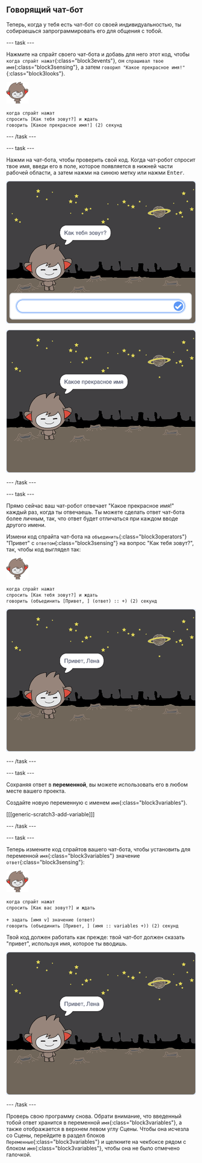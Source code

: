 ## Говорящий чат-бот

Теперь, когда у тебя есть чат-бот со своей индивидуальностью, ты собираешься запрограммировать его для общения с тобой.

\--- task \---

Нажмите на спрайт своего чат-бота и добавь для него этот код, чтобы `когда спрайт нажат`{:class="block3events"}, он `спрашивал твое имя`{:class="block3sensing"}, а затем `говорил "Какое прекрасное имя!"`{:class="block3looks"}.

![спрайт nano](images/nano-sprite.png)

```blocks3
когда спрайт нажат
спросить [Как тебя зовут?] и ждать
говорить [Какое прекрасное имя!] (2) секунд
```

\--- /task \---

\--- task \---

Нажми на чат-бота, чтобы проверить свой код. Когда чат-робот спросит твое имя, введи его в поле, которое появляется в нижней части рабочей области, а затем нажми на синюю метку или нажми <kbd>Enter</kbd>.

![Тестирование ответа Чат-бота](images/chatbot-ask-test1.png)

![Тестирование ответа Чат-бота](images/chatbot-ask-test2.png)

\--- /task \---

\--- task \---

Прямо сейчас ваш чат-робот отвечает "Какое прекрасное имя!" каждый раз, когда ты отвечаешь. Ты можете сделать ответ чат-бота более личным, так, что ответ будет отличаться при каждом вводе другого имени.

Измени код спрайта чат-бота на `объединить`{:class="block3operators"} "Привет" с `ответом`{:class="block3sensing"} на вопрос "Как тебя зовут?", так, чтобы код выглядел так:

![спрайт nano](images/nano-sprite.png)

```blocks3
когда спрайт нажат
спросить [Как тебя зовут?] и ждать
говорить (объединить [Привет, ] (ответ) :: +) (2) секунд
```

![Тестирование персонального ответа](images/chatbot-answer-test.png)

\--- /task \---

\--- task \---

Сохраняя ответ в **переменной**, вы можете использовать его в любом месте вашего проекта.

Создайте новую переменную с именем `имя`{:class="block3variables"}.

[[[generic-scratch3-add-variable]]]

\--- /task \---

\--- task \---

Теперь измените код спрайтов вашего чат-бота, чтобы установить для переменной `имя`{:class="block3variables"} значение `ответ`{:class="block3sensing"}:

![спрайт nano](images/nano-sprite.png)

```blocks3
когда спрайт нажат
спросить [Как вас зовут?] и ждать

+ задать [имя v] значение (ответ)
говорить (объединить [Привет, ] (имя :: variables +)) (2) секунд
```

Твой код должен работать как прежде: твой чат-бот должен сказать "привет", используя имя, которое ты вводишь.

![Тестирование персонального ответа](images/chatbot-answer-test.png)

\--- /task \---

Проверь свою программу снова. Обрати внимание, что введенный тобой ответ хранится в переменной `имя`{:class="block3variables"}, а также отображается в верхнем левом углу Сцены. Чтобы она исчезла со Сцены, перейдите в раздел блоков `Переменные`{:class="block3variables"} и щелкните на чекбоксе рядом с блоком `имя`{:class="block3variables"}, чтобы она не было отмечено галочкой.